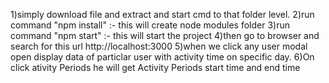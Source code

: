 1)simply download file and extract and start cmd to that folder level.
2)run command "npm install" :- this will create node modules folder
3)run command "npm start" :- this will start the project
4)then go to browser and search for this url http://localhost:3000 
5)when we click any user modal open display data of particlar user with activity time on specific day.
6)On click ativity Periods he will get Activity Periods start time and end time 


